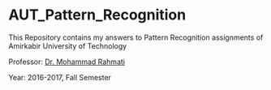 # AUT_Pattern_Recognition
This Repository contains my answers to Pattern Recognition assignments of Amirkabir University of Technology

Professor: [Dr. Mohammad Rahmati](http://ceit.aut.ac.ir/autcms/people/verticalPagesAjax/professorHomePage.htm?url=rahmati&depurl=computer-engineering&lang=en)

Year: 2016-2017, Fall Semester

